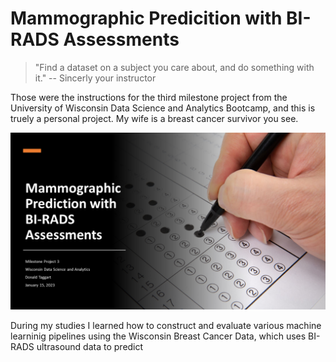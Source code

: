 # Mammographic Predicition with BI-RADS Assessments

> "Find a dataset on a subject you care about, and do something with it."  -- Sincerly your instructor

Those were the instructions for the third milestone project from the University of Wisconsin Data Science and Analytics Bootcamp, and this is truely a personal project.  My wife is a breast cancer survivor you see.  

![](/images/Milestone_Project_3_Cover_Slide.png)


During my studies I learned how to construct and evaluate various machine learninig pipelines using the Wisconsin Breast Cancer Data, which uses BI-RADS ultrasound data to predict 


